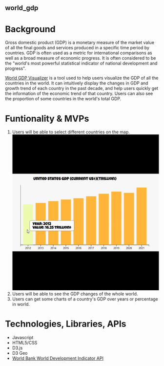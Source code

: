 ## world_gdp
# Background
Gross domestic product (GDP) is a monetary measure of the market value of all the final goods and services produced in a specific time period by countries. GDP is often used as a metric for international comparisons as well as a broad measure of economic progress. It is often considered to be the "world's most powerful statistical indicator of national development and progress".

[World GDP Visualizer](https://shuyangn.github.io/world_gdp_visualization/) is a tool used to help users visualize the GDP of all the countries in the world. It can intuitively display the changes in GDP and growth trend of each country in the past decade, and help users quickly get the information of the economic trend of that country. Users can also see the proportion of some countries in the world's total GDP.

# Funtionality & MVPs
1. Users will be able to select different countries on the map.
![](bar.GIF)
2. Users will be able to see the GDP changes of the whole world.
3. Users can get some charts of a country's GDP over years or percentage in world.


# Technologies, Libraries, APIs

* Javascript
* HTML5/CSS
* D3.js
* D3 Geo
* [World Bank World Development Indicator API](https://api.worldbank.org/v2/country/chn/indicator/)
